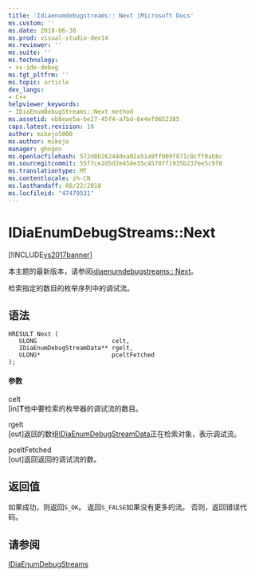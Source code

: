 ```yaml
---
title: 'Idiaenumdebugstreams:: Next |Microsoft Docs'
ms.custom: ''
ms.date: 2018-06-30
ms.prod: visual-studio-dev14
ms.reviewer: ''
ms.suite: ''
ms.technology:
- vs-ide-debug
ms.tgt_pltfrm: ''
ms.topic: article
dev_langs:
- C++
helpviewer_keywords:
- IDiaEnumDebugStreams::Next method
ms.assetid: eb8eae5a-be27-45f4-a7bd-6e4ef0652385
caps.latest.revision: 10
author: mikejo5000
ms.author: mikejo
manager: ghogen
ms.openlocfilehash: 572d8b26244dea02a51a9ff009f871c8cff0ab8c
ms.sourcegitcommit: 55f7ce2d5d2e458e35c45787f1935b237ee5c9f8
ms.translationtype: MT
ms.contentlocale: zh-CN
ms.lasthandoff: 08/22/2018
ms.locfileid: "47479531"
---
```

# <a name="idiaenumdebugstreamsnext"></a>IDiaEnumDebugStreams::Next
[!INCLUDE[vs2017banner](../../includes/vs2017banner.md)]

本主题的最新版本，请参阅[idiaenumdebugstreams:: Next](https://docs.microsoft.com/visualstudio/debugger/debug-interface-access/idiaenumdebugstreams-next)。  
  
检索指定的数目的枚举序列中的调试流。  
  
## <a name="syntax"></a>语法  
  
```cpp#  
HRESULT Next (   
   ULONG                     celt,   
   IDiaEnumDebugStreamData** rgelt,  
   ULONG*                    pceltFetched  
);  
```  
  
#### <a name="parameters"></a>参数  
 celt  
 [in]**T**他中要检索的枚举器的调试流的数目。  
  
 rgelt  
 [out]返回的数组[IDiaEnumDebugStreamData](../../debugger/debug-interface-access/idiaenumdebugstreamdata.md)正在检索对象，表示调试流。  
  
 pceltFetched  
 [out]返回返回的调试流的数。  
  
## <a name="return-value"></a>返回值  
 如果成功，则返回`S_OK`。 返回`S_FALSE`如果没有更多的流。 否则，返回错误代码。  
  
## <a name="see-also"></a>请参阅  
 [IDiaEnumDebugStreams](../../debugger/debug-interface-access/idiaenumdebugstreams.md)



